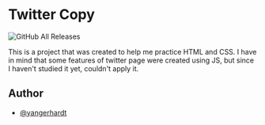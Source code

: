 # Twitter Copy
![GitHub All Releases](https://img.shields.io/github/last-commit/Yangerhardt/Alura_Immersion?logo=GitHub)

This is a project that was created to help me practice HTML and CSS. I have in mind that some features of twitter page were created using JS, but since I haven't studied it yet, couldn't apply it.

## Author

- [@yangerhardt](https://www.github.com/Yangerhardt)
